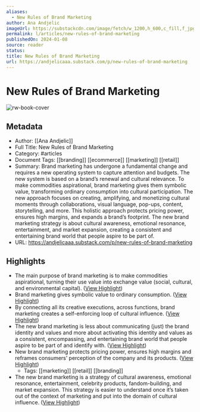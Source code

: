 ```yaml
---
aliases:
  - New Rules of Brand Marketing
author: Ana Andjelic
imageUrl: https://substackcdn.com/image/fetch/w_1200,h_600,c_fill,f_jpg,q_auto:good,fl_progressive:steep,g_auto/https%3A%2F%2Fsubstack-post-media.s3.amazonaws.com%2Fpublic%2Fimages%2F541d1685-13b1-4e4c-a81a-420bff3922a3_648x870.png
permalink: l/articles/new-rules-of-brand-marketing
publishedOn: 2024-01-08
source: reader
status: 
title: New Rules of Brand Marketing
url: https://andjelicaaa.substack.com/p/new-rules-of-brand-marketing
---
```

# New Rules of Brand Marketing

![rw-book-cover](https://substackcdn.com/image/fetch/w_1200,h_600,c_fill,f_jpg,q_auto:good,fl_progressive:steep,g_auto/https%3A%2F%2Fsubstack-post-media.s3.amazonaws.com%2Fpublic%2Fimages%2F541d1685-13b1-4e4c-a81a-420bff3922a3_648x870.png)

## Metadata

- Author: [[Ana Andjelic]]
- Full Title: New Rules of Brand Marketing
- Category: #articles
- Document Tags: [[branding]] [[ecommerce]] [[marketing]] [[retail]]
- Summary: Brand marketing has undergone a fundamental change and requires a new operating system to capture attention and budgets. The new system is based on a brand’s renewal and cultural relevance. To make commodities aspirational, brand marketing gives them symbolic value, transforming ordinary consumption into cultural participation. The new approach focuses on creating, amplifying, and monetizing cultural moments through collaborations, visual language, pop-ups, content, storytelling, and more. This holistic approach protects pricing power, ensures high margins, and expands a brand’s footprint. The new brand marketing strategy is about cultural awareness, emotional resonance, entertainment, and market expansion, creating a consistent and entertaining brand world that people aspire to be part of.
- URL: https://andjelicaaa.substack.com/p/new-rules-of-brand-marketing

## Highlights

- The main purpose of brand marketing is to make commodities aspirational, turning their use value into exchange value (social, cultural, and environmental capital). ([View Highlight](https://read.readwise.io/read/01hktz1amwc0ff8f90g7p8vsc9))
- Brand marketing gives symbolic value to ordinary consumption. ([View Highlight](https://read.readwise.io/read/01hktz1neq6sn2smy0a4q4z2q3))
- By connecting all its creative executions, across functions, brand marketing creates a self-enforcing loop of cultural influence. ([View Highlight](https://read.readwise.io/read/01hktz4n1ahhk5vver9hcgzgq3))
- The new brand marketing is less about communicating (just) the brand identity and values and more about activating this identity and values as a consistent, encompassing, and entertaining brand world that people aspire to be part of and identify with. ([View Highlight](https://read.readwise.io/read/01hktz6sqbbt8mtsdsht0zq2vv))
- New brand marketing protects pricing power, ensures high margins and reframes consumers’ perception of the company and its products. ([View Highlight](https://read.readwise.io/read/01hm6sd0b246r62yhzta408hte))
    - Tags: [[marketing]] [[retail]] [[branding]]
- The new brand marketing is a strategy of cultural awareness, emotional resonance, entertainment, celebrity products, fandom-building, and market expansion. This strategy is easier to understand once it’s taken out of the context of marketing and put into the domain of cultural influence. ([View Highlight](https://read.readwise.io/read/01hm6sdc7h5n1j4gx04gxj8mbk))
